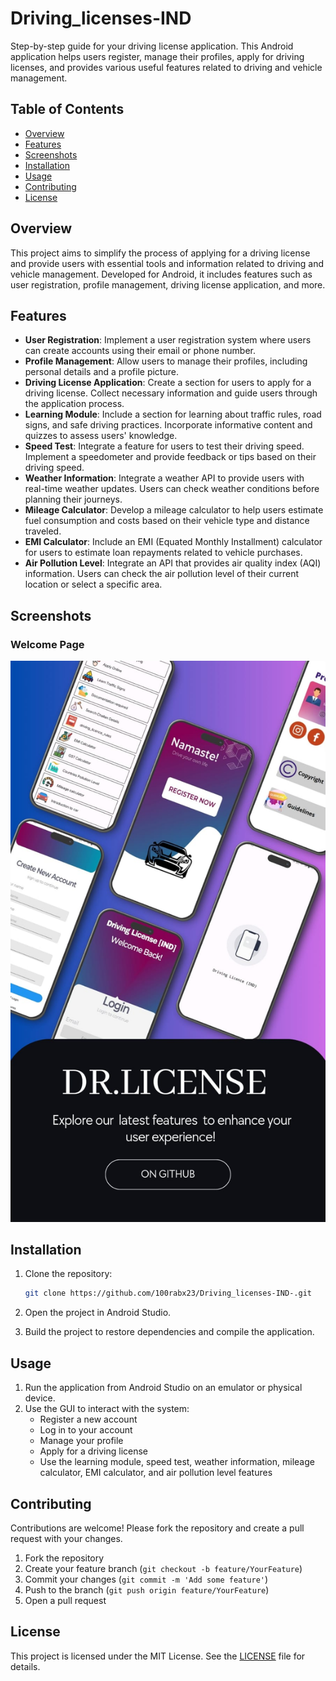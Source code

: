 # Driving_licenses-IND

Step-by-step guide for your driving license application. This Android application helps users register, manage their profiles, apply for driving licenses, and provides various useful features related to driving and vehicle management.

## Table of Contents

- [Overview](#overview)
- [Features](#features)
- [Screenshots](#screenshots)
- [Installation](#installation)
- [Usage](#usage)
- [Contributing](#contributing)
- [License](#license)

## Overview

This project aims to simplify the process of applying for a driving license and provide users with essential tools and information related to driving and vehicle management. Developed for Android, it includes features such as user registration, profile management, driving license application, and more.

## Features

- **User Registration**: Implement a user registration system where users can create accounts using their email or phone number.
- **Profile Management**: Allow users to manage their profiles, including personal details and a profile picture.
- **Driving License Application**: Create a section for users to apply for a driving license. Collect necessary information and guide users through the application process.
- **Learning Module**: Include a section for learning about traffic rules, road signs, and safe driving practices. Incorporate informative content and quizzes to assess users' knowledge.
- **Speed Test**: Integrate a feature for users to test their driving speed. Implement a speedometer and provide feedback or tips based on their driving speed.
- **Weather Information**: Integrate a weather API to provide users with real-time weather updates. Users can check weather conditions before planning their journeys.
- **Mileage Calculator**: Develop a mileage calculator to help users estimate fuel consumption and costs based on their vehicle type and distance traveled.
- **EMI Calculator**: Include an EMI (Equated Monthly Installment) calculator for users to estimate loan repayments related to vehicle purchases.
- **Air Pollution Level**: Integrate an API that provides air quality index (AQI) information. Users can check the air pollution level of their current location or select a specific area.

## Screenshots

### Welcome Page
![Welcome Page](img/ss.jpeg)

## Installation

1. Clone the repository:
    ```sh
    git clone https://github.com/100rabx23/Driving_licenses-IND-.git
    ```

2. Open the project in Android Studio.

3. Build the project to restore dependencies and compile the application.

## Usage

1. Run the application from Android Studio on an emulator or physical device.
2. Use the GUI to interact with the system:
    - Register a new account
    - Log in to your account
    - Manage your profile
    - Apply for a driving license
    - Use the learning module, speed test, weather information, mileage calculator, EMI calculator, and air pollution level features

## Contributing

Contributions are welcome! Please fork the repository and create a pull request with your changes.

1. Fork the repository
2. Create your feature branch (`git checkout -b feature/YourFeature`)
3. Commit your changes (`git commit -m 'Add some feature'`)
4. Push to the branch (`git push origin feature/YourFeature`)
5. Open a pull request

## License

This project is licensed under the MIT License. See the [LICENSE](LICENSE) file for details.
